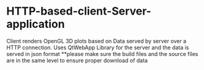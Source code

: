 # HTTP-based-client-Server-application
Client renders OpenGL 3D plots based on Data served by server over a HTTP connection.
Uses QtWebApp Library for the server and the data is served in json format
**please make sure the build files and the source files are in the same level to ensure proper download of data
